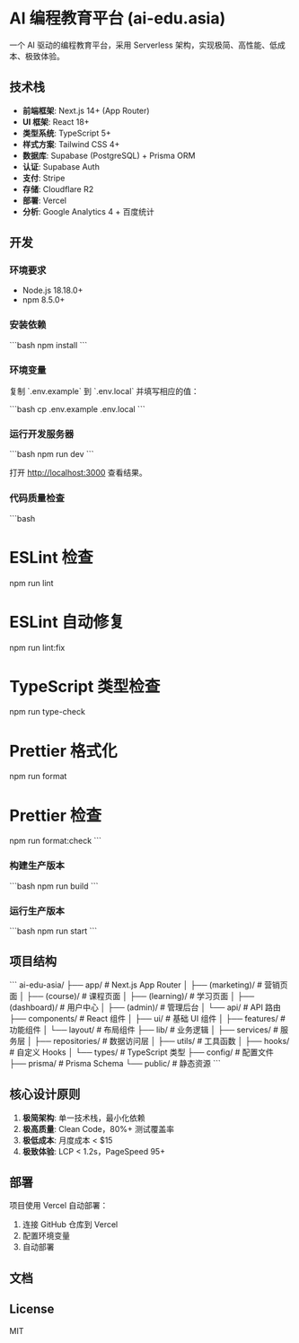 # AI 编程教育平台 (ai-edu.asia)

一个 AI 驱动的编程教育平台，采用 Serverless 架构，实现极简、高性能、低成本、极致体验。

## 技术栈

- **前端框架**: Next.js 14+ (App Router)
- **UI 框架**: React 18+
- **类型系统**: TypeScript 5+
- **样式方案**: Tailwind CSS 4+
- **数据库**: Supabase (PostgreSQL) + Prisma ORM
- **认证**: Supabase Auth
- **支付**: Stripe
- **存储**: Cloudflare R2
- **部署**: Vercel
- **分析**: Google Analytics 4 + 百度统计

## 开发

### 环境要求

- Node.js 18.18.0+
- npm 8.5.0+

### 安装依赖

\`\`\`bash
npm install
\`\`\`

### 环境变量

复制 \`.env.example\` 到 \`.env.local\` 并填写相应的值：

\`\`\`bash
cp .env.example .env.local
\`\`\`

### 运行开发服务器

\`\`\`bash
npm run dev
\`\`\`

打开 [http://localhost:3000](http://localhost:3000) 查看结果。

### 代码质量检查

\`\`\`bash
# ESLint 检查
npm run lint

# ESLint 自动修复
npm run lint:fix

# TypeScript 类型检查
npm run type-check

# Prettier 格式化
npm run format

# Prettier 检查
npm run format:check
\`\`\`

### 构建生产版本

\`\`\`bash
npm run build
\`\`\`

### 运行生产版本

\`\`\`bash
npm run start
\`\`\`

## 项目结构

\`\`\`
ai-edu-asia/
├── app/                    # Next.js App Router
│   ├── (marketing)/       # 营销页面
│   ├── (course)/          # 课程页面
│   ├── (learning)/        # 学习页面
│   ├── (dashboard)/       # 用户中心
│   ├── (admin)/           # 管理后台
│   └── api/               # API 路由
├── components/            # React 组件
│   ├── ui/               # 基础 UI 组件
│   ├── features/         # 功能组件
│   └── layout/           # 布局组件
├── lib/                  # 业务逻辑
│   ├── services/         # 服务层
│   ├── repositories/     # 数据访问层
│   ├── utils/            # 工具函数
│   ├── hooks/            # 自定义 Hooks
│   └── types/            # TypeScript 类型
├── config/               # 配置文件
├── prisma/               # Prisma Schema
└── public/               # 静态资源
\`\`\`

## 核心设计原则

1. **极简架构**: 单一技术栈，最小化依赖
2. **极高质量**: Clean Code，80%+ 测试覆盖率
3. **极低成本**: 月度成本 < $15
4. **极致体验**: LCP < 1.2s，PageSpeed 95+

## 部署

项目使用 Vercel 自动部署：

1. 连接 GitHub 仓库到 Vercel
2. 配置环境变量
3. 自动部署

## 文档


## License

MIT
